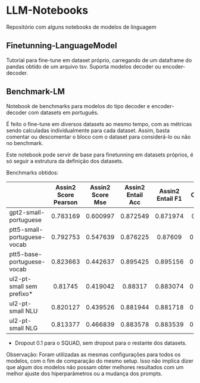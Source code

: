 # LLM-Notebooks

Repositório com alguns notebooks de modelos de linguagem

## Finetunning-LanguageModel

Tutorial para fine-tune em dataset próprio, carregando de um dataframe do pandas obtido de um arquivo tsv. Suporta modelos decoder ou encoder-decoder.

## Benchmark-LM

Notebook de benchmarks para modelos do tipo decoder e encoder-decoder com datasets em português.

É feito o fine-tune em diversos datasets ao mesmo tempo, com as métricas sendo calculadas individualmente para cada dataset. Assim, basta comentar ou descomentar o bloco com o dataset para considerá-lo ou não no benchmark.

Este notebook pode servir de base para finetunning em datasets próprios, é só seguir a estrutura da definição dos datasets.

Benchmarks obtidos:

|                             | Assin2 Score Pearson | Assin2 Score Mse | Assin2 Entail Acc | Assin2 Entail F1 | Cola Acc | Cola Matthews Corr | Mrpc Acc |  Rte Acc | Stsb Pearson | Stsb Spearmanr | Stsb Mse | Wnli Acc | squad Acc | squad F1 |
|-----------------------------|:--------------------:|:----------------:|:-----------------:|:----------------:|:--------:|:------------------:|:--------:|:--------:|:------------:|:--------------:|:--------:|:--------:|:---------:|:--------:|
| gpt2-small-portuguese       | 0.783169             | 0.600997         | 0.872549          | 0.871974         | 0.69511  | 0.155226           | 0.813725 | 0.628159 | 0.8077       | 0.804051       | 0.790478 | 0.549296 | 51.12583  | 64.22844 |
| ptt5-small-portuguese-vocab | 0.792753             | 0.547639         | 0.876225          | 0.87609          | 0.708533 | 0.184335           | 0.821078 | 0.67509  | 0.817776     | 0.813883       | 0.852606 | 0.478873 | 64.90066  | 75.90639 |
| ptt5-base-portuguese-vocab  | 0.823663             | 0.442637         | 0.895425          | 0.895156         | 0.725791 | 0.267567           | 0.852941 | 0.707581 | 0.851498     | 0.842867       | 0.649944 | 0.507042 | 71.3245   | 81.47399 |
| ul2-pt-small sem prefixo*    | 0.81745              | 0.419042         | 0.88317           | 0.883074         | 0.688399 | 0.111816           | 0.806373 | 0.685921 | 0.852452     | 0.847828       | 0.641772 | 0.464789 | 65.38316  | 76.61703 |
| ul2-pt-small NLU            | 0.820127             | 0.439526         | 0.881944          | 0.881718         | 0.686481 | 0.15668            | 0.821078 | 0.689531 | 0.829919     | 0.830725       | 0.722225 | 0.464789 |     -     |     -    |
| ul2-pt-small NLG            | 0.813377             | 0.466839         | 0.883578          | 0.883539         | 0.691275 | 0.14724            | 0.806373 | 0.6787   | 0.837863     | 0.833992       | 0.683737 | 0.492958 |     -     |     -    |

* Dropout 0.1 para o SQUAD, sem dropout para o restante dos datasets.

Observação: Foram utilizadas as mesmas configurações para todos os modelos, com o fim de comparação do mesmo setup. Isso não implica dizer que algum dos modelos não possam obter melhores resultados com um melhor ajuste dos hiperparâmetros ou a mudança dos prompts.
